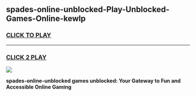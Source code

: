 
## spades-online-unblocked-Play-Unblocked-Games-Online-kewlp
<h3>
<a href="https://premium76.site?title=spades-online-unblocked&ref=25A">CLICK TO PLAY</a></h3>
<hr>

<h3>
<a href="https://premium76.site?title=spades-online-unblocked&ref=25A">CLICK 2 PLAY</a>
  
</h3>

<a href="https://premium76.site?title=spades-online-unblocked&ref=25A"><img src="https://clearcache.store/games.png"></a>


**spades-online-unblocked games unblocked: Your Gateway to Fun and Accessible Online Gaming**
